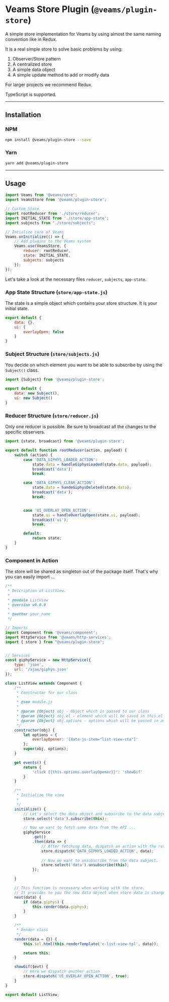 [//]: # ({{#wrapWith "content-section"}})

[//]: #     ({{#wrapWith "grid-row"}})
[//]: #         ({{#wrapWith "grid-col" colClasses="is-col-tablet-l-8"}})

# Veams Store Plugin (`@veams/plugin-store`)

A simple store implementation for Veams by using almost the same naming convention like in Redux.

It is a real simple store to solve basic problems by using:

1. Observer/Store pattern
1. A centralized store
1. A simple data object
1. A simple update method to add or modify data

For larger projects we recommend Redux. 

TypeScript is supported. 

------------------

## Installation

### NPM

``` bash 
npm install @veams/plugin-store --save
```

### Yarn 

``` bash 
yarn add @veams/plugin-store
```

------------------

## Usage

```js
import Veams from '@veams/core';
import VeamsStore from '@veams/plugin-store';

// Custom Store 
import rootReducer from './store/reducer';
import INITIAL_STATE from './store/app-state';
import subjects from "./store/subjects";

// Intialize core of Veams
Veams.onInitialize(() => {
   	// Add plugins to the Veams system
	Veams.use(VeamsStore, {
		reducer: rootReducer,
        state: INITIAL_STATE,
        subjects: subjects
	});
});
```

Let's take a look at the necessary files `reducer`, `subjects`, `app-state`.

### App State Structure (`store/app-state.js`)

The state is a simple object which contains your store structure. It is your initial state.

```js
export default {
	data: {},
	ui: {
		overlayOpen: false
	}
}
```

### Subject Structure (`store/subjects.js`)

You decide on which element you want to be able to subscribe by using the `Subject()` class. 

```js
import {Subject} from '@veams/plugin-store';

export default {
	data: new Subject(),
	ui: new Subject()
}
```

### Reducer Structure (`store/reducer.js`)

Only one reducer is possible. Be sure to broadcast all the changes to the specific observers. 

```js
import {state, broadcast} from '@veams/plugin-store';

export default function rootReducer(action, payload) {
	switch (action) {
		case 'DATA_GIPHYS_LOADED_ACTION':
			state.data = handleGiphysLoaded(state.data, payload);
			broadcast('data');
			break;

		case 'DATA_GIPHYS_CLEAR_ACTION':
			state.data = handeGiphysDeleted(state.data);
			broadcast('data');
			break;


		case 'UI_OVERLAY_OPEN_ACTION':
			state.ui = handleOverlayOpen(state.ui, payload);
			broadcast('ui');
			break;

		default:
			return state;
	}
}
```

### Component in Action 

The store will be shared as singleton out of the package itself. That's why you can easily import ...

```js
/**
 * Description of ListView.
 *
 * @module ListView
 * @version v0.0.0
 *
 * @author your_name
 */

// Imports
import Component from '@veams/component';
import HttpService from '@veams/http-services';
import { store } from "@veams/plugin-store";


// Services
const giphyService = new HttpService({
	type: 'json',
	url: '/ajax/giphys.json'
});

class ListView extends Component {
	/**
	 * Constructor for our class
	 *
	 * @see module.js
	 *
	 * @param {Object} obj - Object which is passed to our class
	 * @param {Object} obj.el - element which will be saved in this.el
	 * @param {Object} obj.options - options which will be passed in as JSON object
	 */
	constructor(obj) {
		let options = {
			overlayOpener: '[data-js-item="list-view-cta"]'
		};
		super(obj, options);
	}

	get events() {
		return {
			'click {{this.options.overlayOpener}}': 'showGif'
		}
	}

	/**
	 * Initialize the view
	 *
	 */
	initialize() {
		// Let's select the data object and subscribe to the data subject with this component
		store.select('data').subscribe(this);

        // Now we want to fetch some data from the API ... 
		giphyService
			.get()
			.then(data => {
				// After fetching data, dispatch an action with the response as payload.
				store.dispatch('DATA_GIPHYS_LOADED_ACTION', data);
				
				// Now we want to unsubscribe from the data subject.
				store.select('data').unsubscribe(this);
			});

	}

    // This function is necessary when working with the store. 
    // It provides to you the new data object when store data is changed.
	next(data) {
		if (data.giphys) {
			this.render(data.giphys);
		}
	}

	/**
	 * Render class
	 */
	render(data = {}) {
		this.$el.html(this.renderTemplate('c-list-view-tpl', data));

		return this;
	}

	showGif($evt) {
		// Here we dispatch another action 
		store.dispatch('UI_OVERLAY_OPEN_ACTION', true);
	}
}

export default ListView;
```

[//]: #         ({{/wrapWith}})
[//]: #     ({{/wrapWith}})

[//]: # ({{/wrapWith}})
